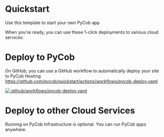 # Quickstart
Use this template to start your own PyCob app

When you're ready, you can use these 1-click deployments to various cloud services:


# Deploy to PyCob
On GitHub, you can use a GitHub workflow to automatically deploy your site to PyCob Hosting
https://github.com/pycob/quickstart/actions/workflows/pycob-deploy.yaml

[![.github/workflows/pycob-deploy.yaml](https://github.com/pycob/quickstart/actions/workflows/pycob-deploy.yaml/badge.svg)](https://github.com/pycob/quickstart/actions/workflows/pycob-deploy.yaml)

# Deploy to other Cloud Services
Running on PyCob Infrastructure is optional. You can run PyCob apps anywhere.

